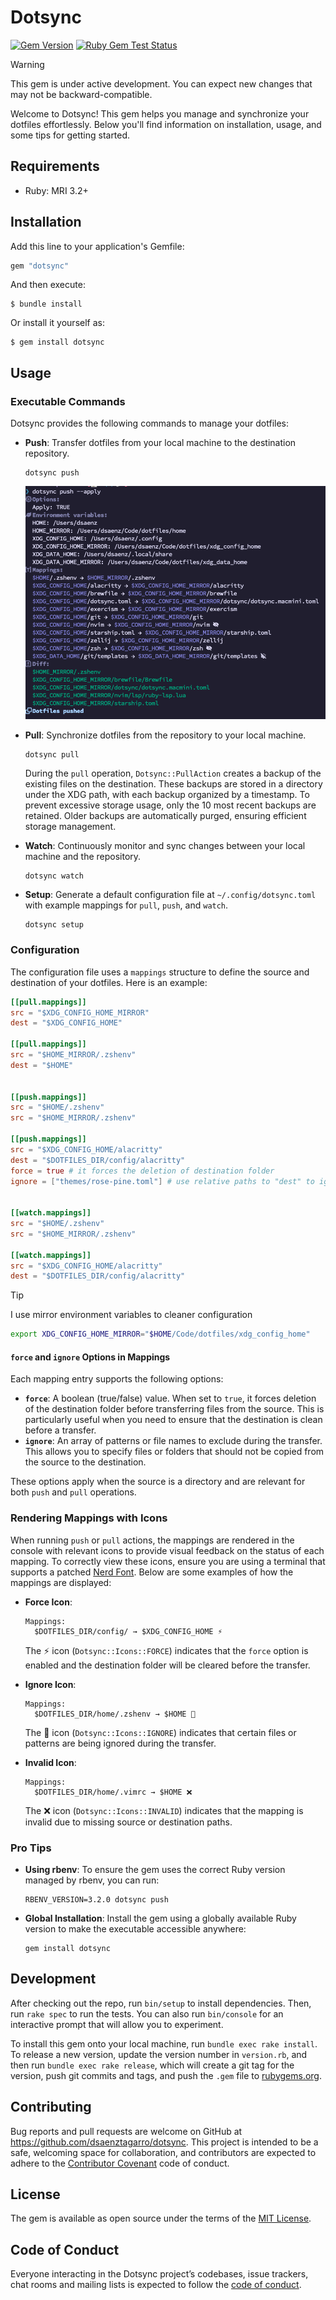 # Dotsync

[![Gem Version](https://badge.fury.io/rb/dotsync.svg)](https://rubygems.org/gems/dotsync)
[![Ruby Gem Test Status](https://github.com/dsaenztagarro/dotsync/actions/workflows/gem-push.yml/badge.svg)](https://github.com/dsaenztagarro/dotsync/actions)

> [!WARNING]
> This gem is under active development. You can expect new changes that may not be backward-compatible.

Welcome to Dotsync! This gem helps you manage and synchronize your dotfiles effortlessly. Below you'll find information on installation, usage, and some tips for getting started.

## Requirements
- Ruby: MRI 3.2+

## Installation

Add this line to your application's Gemfile:

```ruby
gem "dotsync"
```

And then execute:

    $ bundle install

Or install it yourself as:

    $ gem install dotsync

## Usage

### Executable Commands

Dotsync provides the following commands to manage your dotfiles:

- **Push**: Transfer dotfiles from your local machine to the destination repository.
  ```shell
  dotsync push
  ```

  ![dotsync push](docs/images/dotsync_push_apply.png)

- **Pull**: Synchronize dotfiles from the repository to your local machine.
  ```shell
  dotsync pull
  ```

  During the `pull` operation, `Dotsync::PullAction` creates a backup of the existing files on the destination. These backups are stored in a directory under the XDG path, with each backup organized by a timestamp. To prevent excessive storage usage, only the 10 most recent backups are retained. Older backups are automatically purged, ensuring efficient storage management.

- **Watch**: Continuously monitor and sync changes between your local machine and the repository.
  ```shell
  dotsync watch
  ```

- **Setup**: Generate a default configuration file at `~/.config/dotsync.toml` with example mappings for `pull`, `push`, and `watch`.
  ```shell
  dotsync setup
  ```

### Configuration

The configuration file uses a `mappings` structure to define the source and destination of your dotfiles. Here is an example:

```toml
[[pull.mappings]]
src = "$XDG_CONFIG_HOME_MIRROR"
dest = "$XDG_CONFIG_HOME"

[[pull.mappings]]
src = "$HOME_MIRROR/.zshenv"
dest = "$HOME"


[[push.mappings]]
src = "$HOME/.zshenv"
src = "$HOME_MIRROR/.zshenv"

[[push.mappings]]
src = "$XDG_CONFIG_HOME/alacritty"
dest = "$DOTFILES_DIR/config/alacritty"
force = true # it forces the deletion of destination folder
ignore = ["themes/rose-pine.toml"] # use relative paths to "dest" to ignore files and folders


[[watch.mappings]]
src = "$HOME/.zshenv"
src = "$HOME_MIRROR/.zshenv"

[[watch.mappings]]
src = "$XDG_CONFIG_HOME/alacritty"
dest = "$DOTFILES_DIR/config/alacritty"
```

> [!TIP]
> I use mirror environment variables to cleaner configuration
>
>  ```bash
>  export XDG_CONFIG_HOME_MIRROR="$HOME/Code/dotfiles/xdg_config_home"
>  ```

#### `force` and `ignore` Options in Mappings

Each mapping entry supports the following options:

- **`force`**: A boolean (true/false) value. When set to `true`, it forces deletion of the destination folder before transferring files from the source. This is particularly useful when you need to ensure that the destination is clean before a transfer.
- **`ignore`**: An array of patterns or file names to exclude during the transfer. This allows you to specify files or folders that should not be copied from the source to the destination.

These options apply when the source is a directory and are relevant for both `push` and `pull` operations.

### Rendering Mappings with Icons

When running `push` or `pull` actions, the mappings are rendered in the console with relevant icons to provide visual feedback on the status of each mapping. To correctly view these icons, ensure you are using a terminal that supports a patched [Nerd Font](https://www.nerdfonts.com). Below are some examples of how the mappings are displayed:

- **Force Icon**:
  ```
  Mappings:
    $DOTFILES_DIR/config/ → $XDG_CONFIG_HOME ⚡
  ```
  The ⚡ icon (`Dotsync::Icons::FORCE`) indicates that the `force` option is enabled and the destination folder will be cleared before the transfer.

- **Ignore Icon**:
  ```
  Mappings:
    $DOTFILES_DIR/home/.zshenv → $HOME 🚫
  ```
  The 🚫 icon (`Dotsync::Icons::IGNORE`) indicates that certain files or patterns are being ignored during the transfer.

- **Invalid Icon**:
  ```
  Mappings:
    $DOTFILES_DIR/home/.vimrc → $HOME ❌
  ```
  The ❌ icon (`Dotsync::Icons::INVALID`) indicates that the mapping is invalid due to missing source or destination paths.

### Pro Tips

- **Using rbenv**: To ensure the gem uses the correct Ruby version managed by rbenv, you can run:
  ```shell
  RBENV_VERSION=3.2.0 dotsync push
  ```

- **Global Installation**: Install the gem using a globally available Ruby version to make the executable accessible anywhere:
  ```shell
  gem install dotsync
  ```

## Development

After checking out the repo, run `bin/setup` to install dependencies. Then, run `rake spec` to run the tests. You can also run `bin/console` for an interactive prompt that will allow you to experiment.

To install this gem onto your local machine, run `bundle exec rake install`. To release a new version, update the version number in `version.rb`, and then run `bundle exec rake release`, which will create a git tag for the version, push git commits and tags, and push the `.gem` file to [rubygems.org](https://rubygems.org).

## Contributing

Bug reports and pull requests are welcome on GitHub at https://github.com/dsaenztagarro/dotsync. This project is intended to be a safe, welcoming space for collaboration, and contributors are expected to adhere to the [Contributor Covenant](http://contributor-covenant.org) code of conduct.

## License

The gem is available as open source under the terms of the [MIT License](https://opensource.org/licenses/MIT).

## Code of Conduct

Everyone interacting in the Dotsync project’s codebases, issue trackers, chat rooms and mailing lists is expected to follow the [code of conduct](https://github.com/dsaenztagarro/dotsync/blob/master/CODE_OF_CONDUCT.md).
